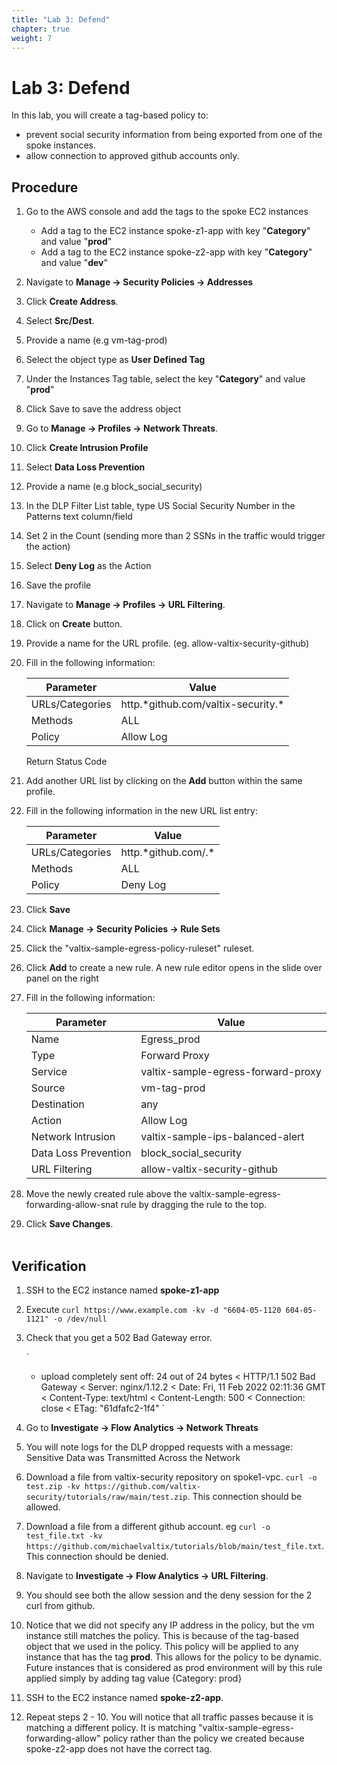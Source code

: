 ```yaml
---
title: "Lab 3: Defend"
chapter: true
weight: 7
---
```


# Lab 3: Defend

In this lab, you will create a tag-based policy to:

  * prevent social security information from being exported from one of the spoke instances. 
  * allow connection to approved github accounts only.

## Procedure

1. Go to the AWS console and add the tags to the spoke EC2 instances

   * Add a tag to the EC2 instance spoke-z1-app with key "**Category**" and value "**prod**"
   * Add a tag to the EC2 instance spoke-z2-app with key "**Category**" and value "**dev**"

2. Navigate to **Manage -> Security Policies -> Addresses**
3. Click **Create Address**.
4. Select **Src/Dest**.
5. Provide a name (e.g vm-tag-prod)
6. Select the object type as **User Defined Tag**
7. Under the Instances Tag table, select the key "**Category**" and value "**prod**"
8. Click Save to save the address object
9. Go to **Manage -> Profiles -> Network Threats**.
10. Click **Create Intrusion Profile**
11. Select **Data Loss Prevention**
12. Provide a name (e.g block_social_security)
13. In the DLP Filter List table, type US Social Security Number in the Patterns text column/field
14. Set 2 in the Count (sending more than 2 SSNs in the traffic would trigger the action)
15. Select **Deny Log** as the Action
16. Save the profile
17. Navigate to **Manage -> Profiles -> URL Filtering**.
18. Click on **Create** button.
19. Provide a name for the URL profile. (eg. allow-valtix-security-github)
20. Fill in the following information:

     Parameter | Value
     ----------|----------
     URLs/Categories | http.\*github.com/valtix-security.\*
     Methods | ALL
     Policy | Allow Log
     Return Status Code

21. Add another URL list by clicking on the **Add** button within the same profile.
22. Fill in the following information in the new URL list entry:

     Parameter | Value
     ----------|----------
     URLs/Categories | http.\*github.com/.\*
     Methods | ALL
     Policy | Deny Log

23. Click **Save**
23. Click **Manage -> Security Policies -> Rule Sets**
24. Click the "valtix-sample-egress-policy-ruleset" ruleset.
25. Click **Add** to create a new rule.  A new rule editor opens in the slide over panel on the right
26. Fill in the following information:

     Parameter| Value
     ---------|------
     Name | Egress_prod
     Type | Forward Proxy
     Service | valtix-sample-egress-forward-proxy
     Source | vm-tag-prod
     Destination | any
     Action | Allow Log
     Network Intrusion | valtix-sample-ips-balanced-alert
     Data Loss Prevention | block_social_security
     URL Filtering | allow-valtix-security-github

28. Move the newly created rule above the valtix-sample-egress-forwarding-allow-snat rule by dragging the rule to the top.
29. Click **Save Changes**.
<br><br>

## Verification

1. SSH to the EC2 instance named **spoke-z1-app**
2. Execute `curl https://www.example.com -kv -d "6604-05-1120 604-05-1121" -o /dev/null`
3. Check that you get a 502 Bad Gateway error.

     `
     * upload completely sent off: 24 out of 24 bytes
     < HTTP/1.1 502 Bad Gateway
     < Server: nginx/1.12.2
     < Date: Fri, 11 Feb 2022 02:11:36 GMT
     < Content-Type: text/html
     < Content-Length: 500
     < Connection: close
     < ETag: "61dfafc2-1f4"
     `

4. Go to **Investigate -> Flow Analytics -> Network Threats**
5. You will note logs for the DLP dropped requests with a message: Sensitive Data was Transmitted Across the Network
6. Download a file from valtix-security repository on spoke1-vpc. `curl -o test.zip -kv https://github.com/valtix-security/tutorials/raw/main/test.zip`. This connection should be allowed.
7. Download a file from a different github account. eg `curl -o test_file.txt -kv https://github.com/michaelvaltix/tutorials/blob/main/test_file.txt`. This connection should be denied.
8. Navigate to **Investigate -> Flow Analytics -> URL Filtering**.
9. You should see both the allow session and the deny session for the 2 curl from github.
10. Notice that we did not specify any IP address in the policy, but the vm instance still matches the policy. This is because of the tag-based object that we used in the policy. This policy will be applied to any instance that has the tag **prod**. This allows for the policy to be dynamic. Future instances that is considered as prod environment will by this rule applied simply by adding tag value {Category: prod}  
11. SSH to the EC2 instance named **spoke-z2-app**.
12. Repeat steps 2 - 10. You will notice that all traffic passes because it is matching a different policy. It is matching "valtix-sample-egress-forwarding-allow" policy rather than the policy we created because spoke-z2-app does not have the correct tag. 

